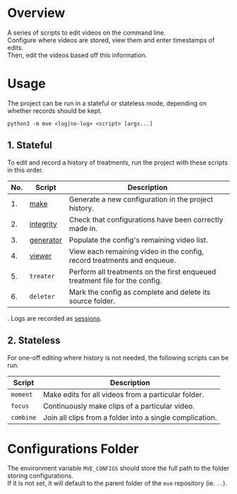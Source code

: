 # Overview

A series of scripts to edit videos on the command line.  
Configure where videos are stored, view them and enter timestamps of edits.  
Then, edit the videos based off this information.

# Usage

The project can be run in a stateful or stateless mode, depending on whether records should be kept.

```
python3 -m mve <log|no-log> <script> [args...]
```

## 1. Stateful

To edit and record a history of treatments, run the project with these scripts in this order.

| No. | Script                         | Description                                                                 |
| --- | ------------------------------ | --------------------------------------------------------------------------- |
| 1.  | [make](docs/make.md)           | Generate a new configuration in the project history.                        |
| 2.  | [integrity](docs/integrity.md) | Check that configurations have been correctly made in.                      |
| 3.  | [generator](docs/generator.md) | Populate the config's remaining video list.                                 |
| 4.  | [viewer](docs/viewer.md)       | View each remaining video in the config, record treatments and enqueue.     |
| 5.  | `treater`                      | Perform all treatments on the first enqueued treatment file for the config. |
| 6.  | `deleter`                      | Mark the config as complete and delete its source folder.                   |

. Logs are recorded as [sessions](docs/session.md).

## 2. Stateless

For one-off editing where history is not needed, the following scripts can be run.

| Script    | Description                                              |
| --------- | -------------------------------------------------------- |
| `moment`  | Make edits for all videos from a particular folder.      |
| `focus`   | Continuously make clips of a particular video.           |
| `combine` | Join all clips from a folder into a single complication. |

# Configurations Folder

The environment variable `MVE_CONFIGS` should store the full path to the folder storing configurations.  
If it is not set, it will default to the parent folder of the `mve` repository (ie. `..`).
